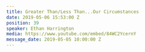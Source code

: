 ```yaml
---
title: Greater Than/Less Than...Our Circumstances
date: 2019-05-06 15:53:00 Z
position: 39
speaker: Ethan Harrington
media: https://www.youtube.com/embed/84WC2YcernY
message_date: 2019-05-05 10:00:00 Z
---
```


